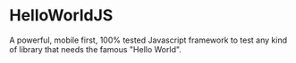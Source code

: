 HelloWorldJS
============

A powerful, mobile first, 100% tested Javascript framework to test any kind of library that needs the famous "Hello World".